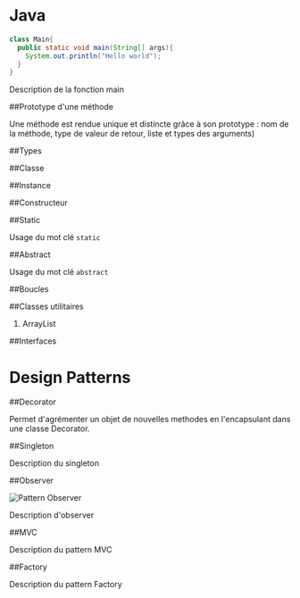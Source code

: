

# Java

```java
class Main{
  public static void main(String[] args){
    System.out.println("Hello world");
  }
}
```

Description de la fonction main

##Prototype d'une méthode

Une méthode est rendue unique et distincte grâce à son prototype : nom de la méthode, type de valeur de retour, liste et types des arguments)

##Types

##Classe

##Instance

##Constructeur

##Static

Usage du mot clé `static`

##Abstract

Usage du mot clé `abstract`

##Boucles

##Classes utilitaires

1.    ArrayList



##Interfaces

# Design Patterns

##Decorator

Permet d'agrémenter un objet de nouvelles methodes en l'encapsulant dans une classe Decorator.

##Singleton

Description du singleton

##Observer

![Pattern Observer](https://raw.githubusercontent.com/clm-a/java-notes/master/observer.png "Pattern Observer")

Description d'observer

##MVC

Description du pattern MVC

##Factory

Description du pattern Factory
